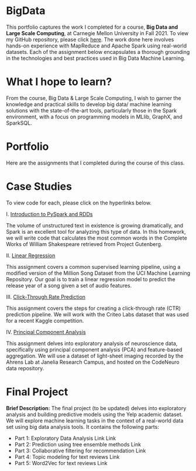 # BigData

This portfolio captures the work I completed for a course, **Big Data and Large Scale Computing**, at Carnegie Mellon University in Fall 2021. To view my GitHub repository, please click [here](https://github.com/mhmirza/BigData). The work done here involves hands-on experience with MapReduce and Apache Spark using real-world datasets. Each of the assignment below encapsulates a thorough grounding in the technologies and best practices used in Big Data Machine Learning.

# What I hope to learn?

From the course, Big Data & Large Scale Computing, I wish to garner the knowledge and practical skills to develop big data/ machine learning solutions with the state-of-the-art tools, particularly those in the Spark environment, with a focus on programming models in MLlib, GraphX, and SparkSQL.

# Portfolio

Here are the assignments that I completed during the course of this class.

# Case Studies

To view code for each, please click on the hyperlinks below.

I. [Introduction to PySpark and RDDs](https://github.com/mhmirza/BigData/blob/main/Assignment%201%20-%20Pyspark%20RDDs.ipynb)

The volume of unstructured text in existence is growing dramatically, and Spark is an excellent tool for analyzing this type of data. In this homework, we will write code that calculates the most common words in the Complete Works of William Shakespeare retrieved from Project Gutenberg.

II. [Linear Regression](https://github.com/mhmirza/BigData/blob/main/Assignment%202%20-%20Linear%20Regression.ipynb)

This assignment covers a common supervised learning pipeline, using a modified version of the Million Song Dataset from the UCI Machine Learning Repository. Our goal is to train a linear regression model to predict the release year of a song given a set of audio features.

III. [Click-Through Rate Prediction](https://github.com/mhmirza/BigData/blob/main/Assignment%203%20-%20CTR.ipynb)

This assignment covers the steps for creating a click-through rate (CTR) prediction pipeline. We will work with the Criteo Labs dataset that was used for a recent Kaggle competition.

IV. [Principal Component Analysis](https://github.com/mhmirza/BigData/blob/main/Assignment%204%20-%20PCA.ipynb)

This assignment delves into exploratory analysis of neuroscience data, specifically using principal component analysis (PCA) and feature-based aggregation. We will use a dataset of light-sheet imaging recorded by the Ahrens Lab at Janelia Research Campus, and hosted on the CodeNeuro data repository.

# Final Project

**Brief Description:** The final project (to be updated) delves into exploratory analysis and building predictive models using the Yelp academic dataset. We will explore machine learning tasks in the context of a real-world data set using big data analysis tools. It contains the following parts:

* Part 1: Exploratory Data Analysis Link Link
* Part 2: Prediction using tree ensemble methods Link
* Part 3: Collaborative filtering for recommendation Link
* Part 4: Topic modeling for text reviews Link
* Part 5: Word2Vec for text reviews Link
